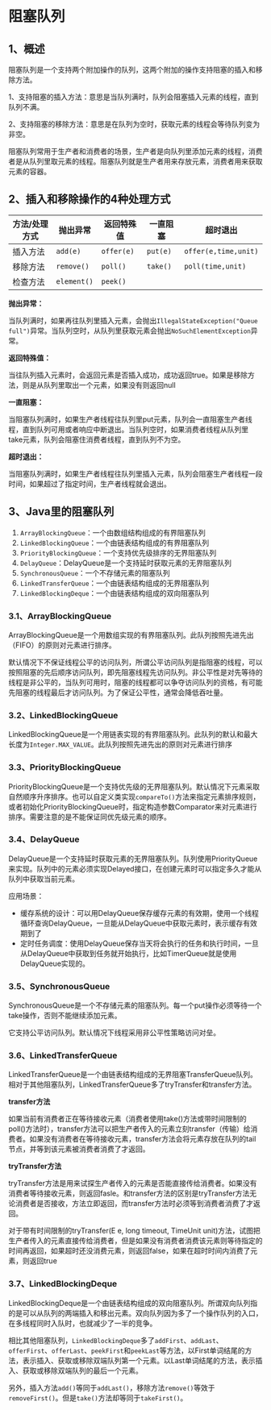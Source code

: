 # 阻塞队列

## 1、概述

阻塞队列是一个支持两个附加操作的队列，这两个附加的操作支持阻塞的插入和移除方法。

1、支持阻塞的插入方法：意思是当队列满时，队列会阻塞插入元素的线程，直到队列不满。

2、支持阻塞的移除方法：意思是在队列为空时，获取元素的线程会等待队列变为非空。

阻塞队列常用于生产者和消费者的场景，生产者是向队列里添加元素的线程，消费者是从队列里取元素的线程。阻塞队列就是生产者用来存放元素，消费者用来获取元素的容器。

## 2、插入和移除操作的4种处理方式

| 方法/处理方式 | 抛出异常    | 返回特殊值 | 一直阻塞 | 超时退出             |
| ------------- | ----------- | ---------- | -------- | -------------------- |
| 插入方法      | `add(e)`    | `offer(e)` | `put(e)` | `offer(e,time,unit)` |
| 移除方法      | `remove()`  | `poll()`   | `take()` | `poll(time,unit)`    |
| 检查方法      | `element()` | `peek()`   |          |                      |

**抛出异常：**

当队列满时，如果再往队列里插入元素，会抛出`IllegalStateException("Queue full")`异常。当队列空时，从队列里获取元素会抛出`NoSuchElementException`异常。

**返回特殊值：**

当往队列插入元素时，会返回元素是否插入成功，成功返回true。如果是移除方法，则是从队列里取出一个元素，如果没有则返回null

**一直阻塞：**

当阻塞队列满时，如果生产者线程往队列里put元素，队列会一直阻塞生产者线程，直到队列可用或者响应中断退出。当队列空时，如果消费者线程从队列里take元素，队列会阻塞住消费者线程，直到队列不为空。

**超时退出：**

当阻塞队列满时，如果生产者线程往队列里插入元素，队列会阻塞生产者线程一段时间，如果超过了指定时间，生产者线程就会退出。

## 3、Java里的阻塞队列

1. `ArrayBlockingQueue`：一个由数组结构组成的有界阻塞队列
2. `LinkedBlockingQueue`：一个由链表结构组成的有界阻塞队列
3. `PriorityBlockingQueue`：一个支持优先级排序的无界阻塞队列
4. `DelayQueue`：DelayQueue是一个支持延时获取元素的无界阻塞队列
5. `SynchronousQueue`：一个不存储元素的阻塞队列
6. `LinkedTransferQueue`：一个由链表结构组成的无界阻塞队列
7. `LinkedBlockingDeque`：一个由链表结构组成的双向阻塞队列

### 3.1、**ArrayBlockingQueue**

ArrayBlockingQueue是一个用数组实现的有界阻塞队列。此队列按照先进先出（FIFO）的原则对元素进行排序。

默认情况下不保证线程公平的访问队列，所谓公平访问队列是指阻塞的线程，可以按照阻塞的先后顺序访问队列，即先阻塞线程先访问队列。非公平性是对先等待的线程是非公平的，当队列可用时，阻塞的线程都可以争夺访问队列的资格，有可能先阻塞的线程最后才访问队列。为了保证公平性，通常会降低吞吐量。

### 3.2、LinkedBlockingQueue

LinkedBlockingQueue是一个用链表实现的有界阻塞队列。此队列的默认和最大长度为`Integer.MAX_VALUE`。此队列按照先进先出的原则对元素进行排序

### 3.3、**PriorityBlockingQueue**

PriorityBlockingQueue是一个支持优先级的无界阻塞队列。默认情况下元素采取自然顺序升序排序。也可以自定义类实现`compareTo()`方法来指定元素排序规则，或者初始化PriorityBlockingQueue时，指定构造参数Comparator来对元素进行排序。需要注意的是不能保证同优先级元素的顺序。

### 3.4、DelayQueue

DelayQueue是一个支持延时获取元素的无界阻塞队列。队列使用PriorityQueue来实现。队列中的元素必须实现Delayed接口，在创建元素时可以指定多久才能从队列中获取当前元素。

应用场景：

- 缓存系统的设计：可以用DelayQueue保存缓存元素的有效期，使用一个线程循环查询DelayQueue，一旦能从DelayQueue中获取元素时，表示缓存有效期到了
- 定时任务调度：使用DelayQueue保存当天将会执行的任务和执行时间，一旦从DelayQueue中获取到任务就开始执行，比如TimerQueue就是使用DelayQueue实现的。

### 3.5、**SynchronousQueue**

SynchronousQueue是一个不存储元素的阻塞队列。每一个put操作必须等待一个take操作，否则不能继续添加元素。

它支持公平访问队列。默认情况下线程采用非公平性策略访问对垒。

### 3.6、LinkedTransferQueue

LinkedTransferQueue是一个由链表结构组成的无界阻塞TransferQueue队列。相对于其他阻塞队列，LinkedTransferQueue多了tryTransfer和transfer方法。

**transfer方法**

如果当前有消费者正在等待接收元素（消费者使用take()方法或带时间限制的poll()方法时），transfer方法可以把生产者传入的元素立刻transfer（传输）给消费者。如果没有消费者在等待接收元素，transfer方法会将元素存放在队列的tail节点，并等到该元素被消费者消费了才返回。

**tryTransfer方法**

tryTransfer方法是用来试探生产者传入的元素是否能直接传给消费者。如果没有消费者等待接收元素，则返回fasle。和transfer方法的区别是tryTransfer方法无论消费者是否接收，方法立即返回，而transfer方法时必须等到消费者消费了才返回。

对于带有时间限制的tryTransfer(E e, long timeout, TimeUnit unit)方法，试图把生产者传入的元素直接传给消费者，但是如果没有消费者消费该元素则等待指定的时间再返回，如果超时还没消费元素，则返回false，如果在超时时间内消费了元素，则返回true

### 3.7、LinkedBlockingDeque

LinkedBlockingDeque是一个由链表结构组成的双向阻塞队列。所谓双向队列指的是可以从队列的两端插入和移出元素。双向队列因为多了一个操作队列的入口，在多线程同时入队时，也就减少了一半的竞争。

相比其他阻塞队列，`LinkedBlockingDeque`多了`addFirst`、`addLast`、`offerFirst`、`offerLast`、`peekFirst`和`peekLast`等方法，以First单词结尾的方法，表示插入、获取或移除双端队列第一个元素。以Last单词结尾的方法，表示插入、获取或移除双端队列的最后一个元素。

另外，插入方法`add()`等同于`addLast()`，移除方法`remove()`等效于`removeFirst()`。但是`take()`方法却等同于`takeFirst()`。
